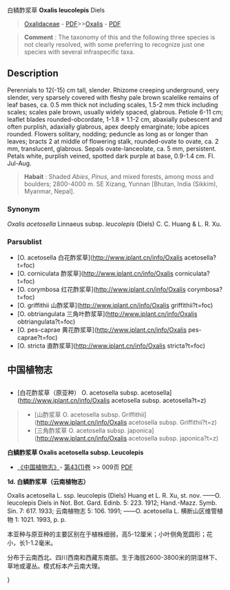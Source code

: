 白鳞酢浆草 **Oxalis leucolepis** Diels

> [Oxalidaceae](http://www.iplant.cn/info/Oxalidaceae?t=foc) - [PDF](http://www.iplant.cn/foc/pdf/Oxalidaceae.pdf)>>[Oxalis](http://www.iplant.cn/info/Oxalis?t=foc) - [PDF](http://www.iplant.cn/foc/pdf/Oxalis.pdf)

> **Comment** : 
> The taxonomy of this and the following three species is not clearly resolved, with some preferring to recognize just one species with several infraspecific taxa.

## Description

Perennials to 12(-15) cm tall, slender. Rhizome creeping underground, very slender, very sparsely covered with fleshy pale brown scalelike remains of leaf bases, ca. 0.5 mm thick not including scales, 1.5-2 mm thick including scales; scales pale brown, usually widely spaced, glabrous. Petiole 6-11 cm; leaflet blades rounded-obcordate, 1-1.8 × 1.1-2 cm, abaxially pubescent and often purplish, adaxially glabrous, apex deeply emarginate; lobe apices rounded. Flowers solitary, nodding; peduncle as long as or longer than leaves; bracts 2 at middle of flowering stalk, rounded-ovate to ovate, ca. 2 mm, translucent, glabrous. Sepals ovate-lanceolate, ca. 5 mm, persistent. Petals white, purplish veined, spotted dark purple at base, 0.9-1.4 cm. Fl. Jul-Aug.

> **Habait** : 
> Shaded *Abies*, *Pinus*, and mixed forests, among moss and boulders; 2800-4000 m. SE Xizang, Yunnan [Bhutan, India (Sikkim), Myanmar, Nepal].

### Synonym
*Oxalis acetosella* Linnaeus subsp. *leucolepis* (Diels) C. C. Huang & L. R. Xu.

### Parsublist

* [O.  acetosella  白花酢浆草](http://www.iplant.cn/info/Oxalis acetosella?t=foc)
* [O.  corniculata  酢浆草](http://www.iplant.cn/info/Oxalis corniculata?t=foc)
* [O.  corymbosa  红花酢浆草](http://www.iplant.cn/info/Oxalis corymbosa?t=foc)
* [O.  griffithii  山酢浆草](http://www.iplant.cn/info/Oxalis griffithii?t=foc)
* [O.  obtriangulata  三角叶酢浆草](http://www.iplant.cn/info/Oxalis obtriangulata?t=foc)
* [O.  pes-caprae  黄花酢浆草](http://www.iplant.cn/info/Oxalis pes-caprae?t=foc)
* [O.  stricta  直酢浆草](http://www.iplant.cn/info/Oxalis stricta?t=foc)

## 中国植物志

## 
* [白花酢浆草（原亚种）  O.  acetosella subsp. acetosella](http://www.iplant.cn/info/Oxalis acetosella subsp. acetosella?t=z)
> * [山酢浆草  O.  acetosella subsp. Griffithii](http://www.iplant.cn/info/Oxalis acetosella subsp. Griffithii?t=z)
> * [三角酢浆草  O.  acetosella subsp. japonica](http://www.iplant.cn/info/Oxalis acetosella subsp. japonica?t=z)

**白鳞酢浆草 Oxalis acetosella subsp. Leucolepis**

* [《中国植物志》](http://www.iplant.cn/frps)- [第43(1)卷](http://www.iplant.cn/frps/vol/43(1)) >> 009页 [PDF](http://www.iplant.cn/frps/pdf/43(1)/009b.PDF)

**1d. 白鳞酢浆草（云南植物志）**

Oxalis acetosella L. ssp. leucolepis (Diels) Huang et L. R. Xu, st. nov. ——O. leucolepis Diels in Not. Bot. Gard. Edinb. 5: 223. 1912; Hand.-Mazz. Symb. Sin. 7: 617. 1933; 云南植物志 5: 106. 1991; ——O. acetosella L. 横断山区维管植物 1: 1021. 1993, p. p.

本亚种与原亚种的主要区别在于植株细弱，高5-12厘米；小叶侧角宽圆形；花小，长1-1.2毫米。

分布于云南西北、四川西南和西藏东南部。生于海拔2600-3800米的阴湿林下、草地或灌丛。模式标本产云南大理。

}